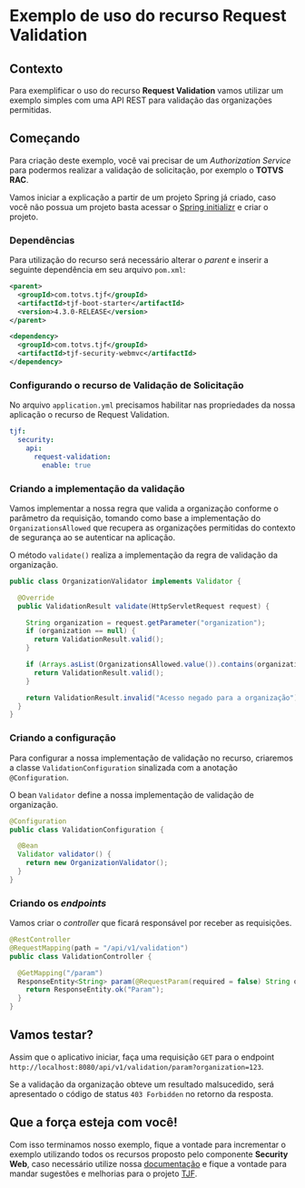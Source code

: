 # Exemplo de uso do recurso Request Validation

## Contexto

Para exemplificar o uso do recurso **Request Validation** vamos utilizar um exemplo simples com uma API REST para validação das organizações permitidas.

## Começando

Para criação deste exemplo, você vai precisar de um _Authorization Service_ para podermos realizar a validação de solicitação, por exemplo o **TOTVS RAC**.

Vamos iniciar a explicação a partir de um projeto Spring já criado, caso você não possua um projeto basta acessar o [Spring initializr](https://start.spring.io/) e criar o projeto.

### Dependências

Para utilização do recurso será necessário alterar o _parent_ e inserir a seguinte dependência em seu arquivo `pom.xml`:

```xml
<parent>
  <groupId>com.totvs.tjf</groupId>
  <artifactId>tjf-boot-starter</artifactId>
  <version>4.3.0-RELEASE</version>
</parent>
```

```xml
<dependency>
  <groupId>com.totvs.tjf</groupId>
  <artifactId>tjf-security-webmvc</artifactId>
</dependency>
```

### Configurando o recurso de Validação de Solicitação

No arquivo `application.yml` precisamos habilitar nas propriedades da nossa aplicação o recurso de Request Validation.

```yml
tjf:
  security:
    api:
      request-validation:
        enable: true
```

### Criando a implementação da validação

Vamos implementar a nossa regra que valida a organização conforme o parâmetro da requisição, tomando como base a implementação do `OrganizationsAllowed` que recupera as organizações permitidas do contexto de segurança ao se autenticar na aplicação.

O método `validate()` realiza a implementação da regra de validação da organização.

```java
public class OrganizationValidator implements Validator {

  @Override
  public ValidationResult validate(HttpServletRequest request) {

    String organization = request.getParameter("organization");
    if (organization == null) {
      return ValidationResult.valid();
    }

    if (Arrays.asList(OrganizationsAllowed.value()).contains(organization)) {
      return ValidationResult.valid();
    }

    return ValidationResult.invalid("Acesso negado para a organização");
  }
}
```

### Criando a configuração

Para configurar a nossa implementação de validação no recurso, criaremos a classe `ValidationConfiguration` sinalizada com a anotação `@Configuration`.

O bean `Validator` define a nossa implementação de validação de organização.

```java
@Configuration
public class ValidationConfiguration { 

  @Bean
  Validator validator() {
    return new OrganizationValidator();
  }
}
```

### Criando os _endpoints_

Vamos criar o _controller_ que ficará responsável por receber as requisições.

```java
@RestController
@RequestMapping(path = "/api/v1/validation")
public class ValidationController {

  @GetMapping("/param")
  ResponseEntity<String> param(@RequestParam(required = false) String organization) {
    return ResponseEntity.ok("Param");
  }
}
```

## Vamos testar?

Assim que o aplicativo iniciar, faça uma requisição `GET` para o endpoint `http://localhost:8080/api/v1/validation/param?organization=123`.  

Se a validação da organização obteve um resultado malsucedido, será apresentado o código de status `403 Forbidden` no retorno da resposta.

## Que a força esteja com você!

Com isso terminamos nosso exemplo, fique a vontade para incrementar o exemplo utilizando todos os recursos proposto pelo componente **Security Web**, caso necessário utilize nossa [documentação](https://tjf.totvs.com.br/wiki/tjf-security-webmvc) e fique a vontade para mandar sugestões e melhorias para o projeto [TJF](https://tjf.totvs.com.br/).
